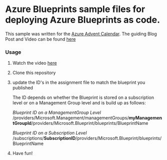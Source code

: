 # Azure Blueprints sample files for deploying Azure Blueprints as code. 
This sample was written for the [Azure Advent Calendar](https://azureadventcalendar.com/). The guiding Blog Post and Video can be found [here](https://www.wesleyhaakman.org/azure-advent-calendar-azure-blueprints/)

### Usage
1. Watch the video [here](https://www.youtube.com/watch?v=RdtCm8C_PzI&feature=emb_title)

2. Clone this repository

3. update the ID's in the assignment file to match the blueprint you published

    The ID depends on whether the Blueprint is stored on a subscription level or on a Management Group level and is build up as follows:

    *Blueprint ID on a ManagementGroup Level*
    /providers/Microsoft.Management/managementGroups/**myManagementGroupId**/providers/Microsoft.Blueprint/blueprints/BlueprintName
    
    *Blueprint ID on a Subscription Level*
    /subscriptions/**SubscriptionID**/providers/Microsoft.Blueprint/blueprints/BlueprintName
    
4. Have fun!